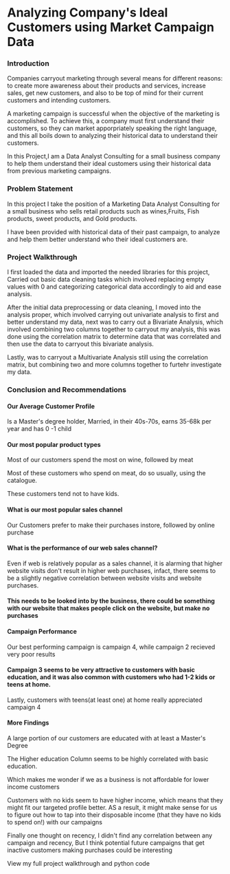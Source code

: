 # Analyzing Company's Ideal Customers using Market Campaign Data

### Introduction 

Companies carryout marketing through several means for different reasons: to create more awareness  about their products and services, increase sales, get new customers, and also to be top of mind for their current customers and intending customers.

A marketing campaign is successful when the objective of the marketing is accomplished. To achieve this, a company must first understand their customers, so they can market apporpriately speaking the right language, and this all boils down to analyzing their historical data to understand their customers.

In this Project,I am a Data Analyst Consulting for a small business company to help them understand their ideal customers using their historical data from previous marketing campaigns.

### Problem Statement

In this project I take the position of a Marketing Data Analyst Consulting for a small business who sells retail products such as wines,Fruits, Fish products, sweet products, and Gold products. 

I have been provided with historical data of their past campaign, to analyze and help them better understand who their ideal customers are.

### Project Walkthrough
I first loaded the data and imported the needed libraries for this project, Carried out basic data cleaning tasks which involved replacing empty values with 0 and categorizing categorical data accordingly to aid and ease analysis.

After the initial data preprocessing or data cleaning, I moved into the analysis proper, which involved carrying out univariate analysis to first and better understand my data, next was to carry out a Bivariate Analysis, which involved combining two columns together to carryout my analysis, this was done using the correlation matrix to determine data that was correlated and then use the data to carryout this bivariate analysis.

Lastly, was to carryout a Multivariate Analysis still using the correlation matrix, but combining two and more columns together to furtehr investigate my data.

### Conclusion and Recommendations

#### Our Average Customer Profile
Is a Master's degree holder, Married, in their 40s-70s, earns 35-68k per year and has 0 -1 child

#### Our most popular product types
Most of our customers spend the most on wine, followed by meat

Most of these customers who spend on meat, do so usually, using the catalogue.

These customers tend not to have kids.

#### What is our most popular sales channel
Our Customers prefer to make their purchases instore, followed by online purchase

#### What is the performance of our web sales channel?
Even if web is relatively popular as a sales channel, it is alarming that higher website visits don't result in higher web purchases, infact, there seems to be a slightly negative correlation between website visits and website purchases.

#### This needs to be looked into by the business, there could be something with our website that makes people click on the website, but make no purchases

#### Campaign Performance
Our best performing campaign is campaign 4, while campaign 2 recieved very poor results

#### Campaign 3 seems to be very attractive to customers with basic education, and it was also common with customers who had 1-2 kids or teens at home.

Lastly, customers with teens(at least one) at home really appreciated campaign 4

#### More Findings
A large portion of our customers are educated with at least a Master's Degree

The Higher education Column seems to be highly correlated with basic education.

Which makes me wonder if we as a business is not affordable for lower income customers

Customers with no kids seem to have higher income, which means that they might fit our targeted profile better. AS a result, it might make sense for us to figure out how to tap into their disposable income (that they have no kids to spend on!) with our campaigns

Finally one thought on recency, I didn't find any correlation between any campaign and recency, But I think potential future campaigns that get inactive customers making purchases could be interesting

View my full project walkthrough and python code
